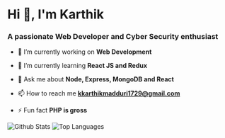 <h1>Hi 👋, I'm Karthik</h1>
<h3>A passionate Web Developer and Cyber Security enthusiast</h3>

- 🔭 I’m currently working on **Web Development**

- 🌱 I’m currently learning **React JS and Redux**

- 💬 Ask me about **Node, Express, MongoDB and React**

- 📫 How to reach me **kkarthikmadduri1729@gmail.com**

- ⚡ Fun fact **PHP is gross**

![Github Stats](https://github-readme-stats.vercel.app/api/top-langs?username=kk-1729&theme=algolia&show_icons=true&locale=en&layout=compact)
![Top Languages](https://github-readme-stats.vercel.app/api?username=kk-1729&theme=algolia&show_icons=true&locale=en)



